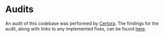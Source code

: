 # Audits

An audit of this codebase was performed by [Certora](https://www.certora.com/).
The findings for the audit, along with links to any implemented fixes, can be
found [here](./certora.pdf).
